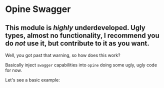 # Opine Swagger

## This module is *highly* underdeveloped. Ugly types, almost no functionality, I recommend you do *not* use it, but contribute to it as you want.

Well, you got past that warning, so how does this work?

Basically inject `swagger` capabilities into `opine` doing some ugly, ugly code for now.

Let's see a basic example:

